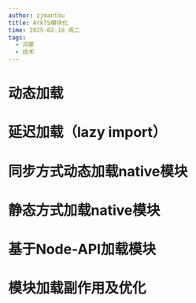 ```yaml
---
author: zjmantou
title: ArkTS模块化
time: 2025-02-18 周二
tags:
  - 鸿蒙
  - 技术
---
```

# 动态加载 


# 延迟加载（lazy import） 

# 同步方式动态加载native模块

# 静态方式加载native模块

# 基于Node-API加载模块

# 模块加载副作用及优化